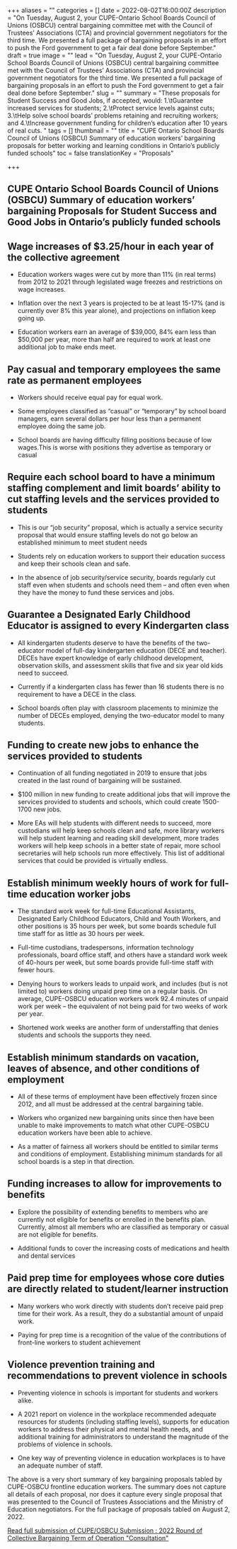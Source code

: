 +++
aliases = ""
categories = []
date = 2022-08-02T16:00:00Z
description = "On Tuesday, August 2, your CUPE-Ontario School Boards Council of Unions (OSBCU) central bargaining committee met with the Council of Trustees’ Associations (CTA) and provincial government negotiators for the third time. We presented a full package of bargaining proposals in an effort to push the Ford government to get a fair deal done before September."
draft = true
image = ""
lead = "On Tuesday, August 2, your CUPE-Ontario School Boards Council of Unions (OSBCU) central bargaining committee met with the Council of Trustees’ Associations (CTA) and provincial government negotiators for the third time. We presented a full package of bargaining proposals in an effort to push the Ford government to get a fair deal done before September."
slug = ""
summary = "These proposals for Student Success and Good Jobs, if accepted, would: 1.\tGuarantee increased services for students; 2.\tProtect service levels against cuts; 3.\tHelp solve school boards’ problems retaining and recruiting workers; and 4.\tIncrease government funding for children’s education after 10 years of real cuts. "
tags = []
thumbnail = ""
title = "CUPE Ontario School Boards Council of Unions (OSBCU) Summary of education workers’ bargaining proposals for better working and learning conditions in Ontario’s publicly funded schools"
toc = false
translationKey = "Proposals"

+++
## **CUPE Ontario School Boards Council of Unions (OSBCU) Summary of education workers’ bargaining Proposals for Student Success and Good Jobs in Ontario’s publicly funded schools**

## Wage increases of $3.25/hour in each year of the collective agreement

* Education workers wages were cut by more than 11% (in real terms) from 2012 to 2021 through legislated wage freezes and restrictions on wage increases.


* Inflation over the next 3 years is projected to be at least 15-17% (and is currently over 8% this year alone), and projections on inflation keep going up.


* Education workers earn an average of $39,000, 84% earn less than $50,000 per year, more than half are required to work at least one additional job to make ends meet.

## Pay casual and temporary employees the same rate as permanent employees

* Workers should receive equal pay for equal work.


* Some employees classified as “casual” or “temporary” by school board managers, earn several dollars per hour less than a permanent employee doing the same job.


* School boards are having difficulty filling positions because of low wages.This is worse with positions they advertise as temporary or casual

## Require each school board to have a minimum staffing complement and limit boards’ ability to cut staffing levels and the services provided to students

* This is our “job security” proposal, which is actually a service security proposal that would ensure staffing levels do not go below an established minimum to meet student needs


* Students rely on education workers to support their education success and keep their schools clean and safe.


* In the absence of job security/service security, boards regularly cut staff even when students and schools need them – and often even when they have the money to fund these services and jobs.

## Guarantee a Designated Early Childhood Educator is assigned to every Kindergarten class

* All kindergarten students deserve to have the benefits of the two-educator model of full-day kindergarten education (DECE and teacher). DECEs have expert knowledge of early childhood development, observation skills, and assessment skills that five and six year old kids need to succeed.


* Currently if a kindergarten class has fewer than 16 students there is no requirement to have a DECE in the class.


* School boards often play with classroom placements to minimize the number of DECEs employed, denying the two-educator model to many students.

## Funding to create new jobs to enhance the services provided to students

* Continuation of all funding negotiated in 2019 to ensure that jobs created in the last round of bargaining will be sustained.


* $100 million in new funding to create additional jobs that will improve the services provided to students and schools, which could create 1500-1700 new jobs.


* More EAs will help students with different needs to succeed, more custodians will help keep schools clean and safe, more library workers will help student learning and reading skill development, more trades workers will help keep schools in a better state of repair, more school secretaries will help schools run more effectively. This list of additional services that could be provided is virtually endless.

## Establish minimum weekly hours of work for full-time education worker jobs

* The standard work week for full-time Educational Assistants, Designated Early Childhood Educators, Child and Youth Workers, and other positions is 35 hours per week, but some boards schedule full time staff for as little as 30 hours per week.


* Full-time custodians, tradespersons, information technology professionals, board office staff, and others have a standard work week of 40-hours per week, but some boards provide full-time staff with fewer hours.


* Denying hours to workers leads to unpaid work, and includes (but is not limited to) workers doing unpaid prep time on a regular basis. On average, CUPE-OSBCU education workers work 92.4 minutes of unpaid work per week – the equivalent of not being paid for two weeks of work per year.


* Shortened work weeks are another form of understaffing that denies students and schools the supports they need.

## Establish minimum standards on vacation, leaves of absence, and other conditions of employment

* All of these terms of employment have been effectively frozen since 2012, and all must be addressed at the central bargaining table.


* Workers who organized new bargaining units since then have been unable to make improvements to match what other CUPE-OSBCU education workers have been able to achieve.


* As a matter of fairness all workers should be entitled to similar terms and conditions of employment. Establishing minimum standards for all school boards is a step in that direction.

## Funding increases to allow for improvements to benefits

* Explore the possibility of extending benefits to members who are currently not eligible for benefits or enrolled in the benefits plan. Currently, almost all members who are classified as temporary or casual are not eligible for benefits.


* Additional funds to cover the increasing costs of medications and health and dental services

## Paid prep time for employees whose core duties are directly related to student/learner instruction

* Many workers who work directly with students don’t receive paid prep time for their work. As a result, they do a substantial amount of unpaid work.


* Paying for prep time is a recognition of the value of the contributions of front-line workers to student achievement

## Violence prevention training and recommendations to prevent violence in schools

* Preventing violence in schools is important for students and workers alike.


* A 2021 report on violence in the workplace recommended adequate resources for students (including staffing levels), supports for education workers to address their physical and mental health needs, and additional training for administrators to understand the magnitude of the problems of violence in schools.


* One key way of preventing violence in education workplaces is to have an adequate number of staff.

The above is a very short summary of key bargaining proposals tabled by CUPE-OSBCU frontline education workers. The summary does not capture all details of each proposal, nor does it capture every single proposal that was presented to the Council of Trustees Associations and the Ministry of Education negotiators. For the full package of proposals tabled on August 2, 2022.

[Read full submission of CUPE/OSBCU Submission : 2022 Round of Collective Bargaining Term of Operation "Consultation"](/img/submission_to_government_2022_round_of_collective_bargaining_term_of_operation_consultation_2022_07_18.pdf)